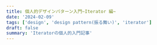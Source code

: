 ```yaml
---
title: 個人的デザインパターン入門~Iterator 編~
date: '2024-02-09'
tags: ['design', 'design pattern(振る舞い)', 'iterator']
draft: false
summary: 'Iteratorの個人的入門記事'
---
```

